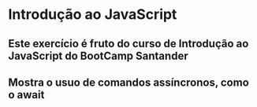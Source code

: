 # Introdução ao JavaScript
## Este exercício é fruto do curso de Introdução ao JavaScript do BootCamp Santander
## Mostra o usuo de comandos assíncronos, como o await
